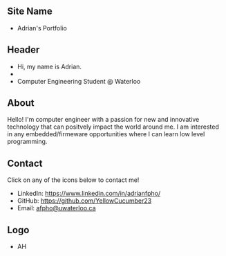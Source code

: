 ## Site Name
- Adrian's Portfolio

## Header
- Hi, my name is Adrian. 
- 
- Computer Engineering Student @ Waterloo

## About
Hello! I'm computer engineer with a passion for new and innovative technology that can positvely impact the world around me. I am interested in any embedded/firmeware opportunities where I can learn low level programming.

## Contact
Click on any of the icons below to contact me!
- LinkedIn: https://www.linkedin.com/in/adrianfpho/
- GitHub: https://github.com/YellowCucumber23
- Email: afpho@uwaterloo.ca

## Logo
- AH